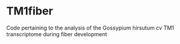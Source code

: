 # TM1fiber
Code pertaining to the analysis of the Gossypium hirsutum cv TM1 transcriptome during fiber development
